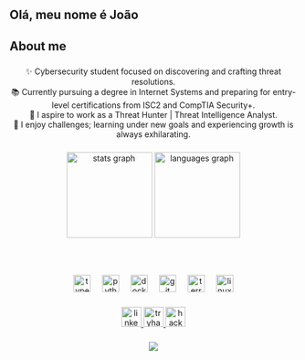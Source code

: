 <h2 align="left">Olá, meu nome é João</h2>

###

<h2 align="left">About me</h2>

###

<p align="center">✨ Cybersecurity student focused on discovering and crafting threat resolutions.<br>📚 Currently pursuing a degree in Internet Systems and preparing for entry-level certifications from ISC2 and CompTIA Security+.<br>🎯 I aspire to work as a Threat Hunter | Threat Intelligence Analyst.<br>🎲 I enjoy challenges; learning under new goals and experiencing growth is always exhilarating.</p>

###



<div align="center">
  <img src="https://github-readme-stats.vercel.app/api?username=JoaoManoel01&hide_title=false&hide_rank=false&show_icons=true&include_all_commits=true&count_private=true&disable_animations=false&theme=blue-green&locale=pt-br&hide_border=false" height="150" alt="stats graph"  />
  <img src="https://github-readme-stats.vercel.app/api/top-langs?username=JoaoManoel01&locale=en&hide_title=false&layout=compact&card_width=320&langs_count=4&theme=blue-green&hide_border=true" height="150" alt="languages graph"  />
</div>

###

<br clear="both">



###

<div align="center">
  <img src="https://cdn.jsdelivr.net/gh/devicons/devicon/icons/typescript/typescript-original.svg" height="30" alt="typescript logo"  />
  <img width="12" />
  <img src="https://cdn.jsdelivr.net/gh/devicons/devicon/icons/python/python-original.svg" height="30" alt="python logo"  />
  <img width="12" />
  <img src="https://cdn.jsdelivr.net/gh/devicons/devicon/icons/docker/docker-original.svg" height="30" alt="docker logo"  />
  <img width="12" />
  <img src="https://cdn.jsdelivr.net/gh/devicons/devicon/icons/git/git-original.svg" height="30" alt="git logo"  />
  <img width="12" />
  <img src="https://cdn.jsdelivr.net/gh/devicons/devicon/icons/terraform/terraform-original.svg" height="30" alt="terraform logo"  />
  <img width="12" />
  <img src="https://cdn.jsdelivr.net/gh/devicons/devicon/icons/linux/linux-original.svg" height="30" alt="linux logo"  />
</div>

###

<div align="center">
  <a href="https://www.linkedin.com/in/jo%C3%A3o-m-analista/" target="_blank">
    <img src="https://img.shields.io/static/v1?message=LinkedIn&logo=linkedin&label=&color=0077B5&logoColor=white&labelColor=&style=for-the-badge" height="35" alt="linkedin logo"  />
  </a>
  <a href="https://tryhackme.com/r/manage-account/account-details" target="_blank">
    <img src="https://img.shields.io/static/v1?message=TryHackMe&logo=tryhackme&label=&color=88cc14&logoColor=white&labelColor=&style=for-the-badge" height="35" alt="tryhackme logo"  />
  </a>
  <a href="https://www.hackerrank.com/profile/orgjm_lima" target="_blank">
    <img src="https://img.shields.io/static/v1?message=HackerRank&logo=hackerrank&label=&color=2EC866&logoColor=white&labelColor=&style=for-the-badge" height="35" alt="hackerrank logo"  />
  </a>
</div>

###
<div align="center">
  <img src="https://media2.giphy.com/media/v1.Y2lkPTc5MGI3NjExaHZhbXJ0MnZobmtneWV2MXJ0ZXA4Nmlnd3c5ZXd6eG5qbHJkM3I5OSZlcD12MV9pbnRlcm5hbF9naWZfYnlfaWQmY3Q9Zw/QKFrBz4cLs6IM/giphy.webp"/>     
  

###
